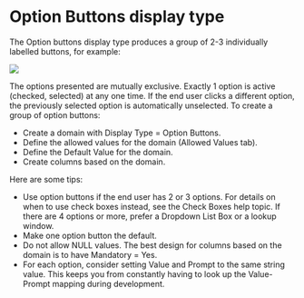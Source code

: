 # Option Buttons display type

The Option buttons display type produces a group of 2-3 individually labelled buttons, for example:

![](/api/Modeller%20and%20Rules%20Engine/Domains/assets/6379c433-f8dd-45a3-a6d9-832982611337.png)

The options presented are mutually exclusive. Exactly 1 option is active (checked, selected) at any one time. If the end user clicks a different option, the previously selected option is automatically unselected.
To create a group of option buttons:

- Create a domain with Display Type = Option Buttons.
- Define the allowed values for the domain (Allowed Values tab).
- Define the Default Value for the domain.
- Create columns based on the domain.

Here are some tips:

- Use option buttons if the end user has 2 or 3 options. For details on when to use check boxes instead, see the Check Boxes help topic. If there are 4 options or more, prefer a Dropdown List Box or a lookup window.
- Make one option button the default.
- Do not allow NULL values. The best design for columns based on the domain is to have Mandatory = Yes.
- For each option, consider setting Value and Prompt to the same string value. This keeps you from constantly having to look up the Value-Prompt mapping during development.